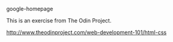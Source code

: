 google-homepage

This is an exercise from The Odin Project.

http://www.theodinproject.com/web-development-101/html-css
